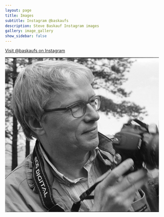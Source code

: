```yaml
---
layout: page
title: Images
subtitle: Instagram @baskaufs
description: Steve Baskauf Instagram images
gallery: image_gallery
show_sidebar: false
---
```


[Visit @baskaufs on Instagram](https://www.instagram.com/baskaufs/)

![Steve Baskauf profile photo](/img/profile-pic-carmen-small.jpg)
